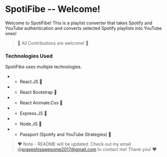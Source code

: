 # SpotiFibe -- Welcome!

Welcome to SpotiFibe! This is a playlist converter that takes Spotify and YouTube authentication and converts selected Spotify playlists into YouTube ones!

> 🎉 All Contributions are welcome! 🎉

### Technologies Used

SpotiFibe uses multiple technologies.

- - React.JS 🌟
- - React Bootstrap 🌟
- - React Animate.Css 🌟
- - Express.JS 🌟
- - Node.JS 🌟
- - Passport (Spotify and YouTube Strategies) 🌟

> ♥ Note - README will be updated. Check out my email @praveshisawesome2017@gmail.com to contact me! Thank you! ♥
